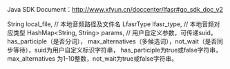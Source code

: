 Java SDK Document：http://www.xfyun.cn/doccenter/lfasr#go_sdk_doc_v2

String local_file, // 本地音频路径及文件名 
LfasrType lfasr_type, // 本地音频对应类型
HashMap<String, String> params, // 用户自定义参数，可传递suid，has_participle（是否分词），
max_alternatives（多候选词），not_wait（是否同步等待），suid为用户自定义标识字符串，
has_participle为true或false字符串，max_alternatives 为1-10整数，not_wait为true或false字符串。
